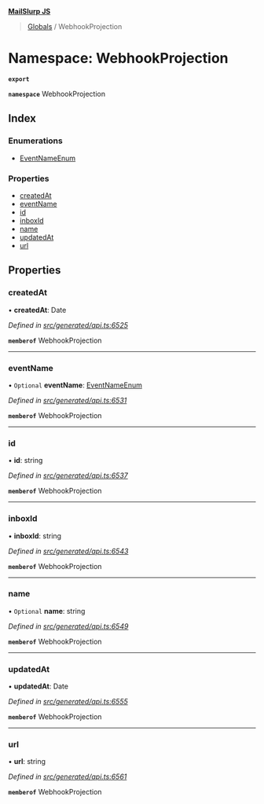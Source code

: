**[MailSlurp JS](../README.md)**

> [Globals](../README.md) / WebhookProjection

# Namespace: WebhookProjection

**`export`** 

**`namespace`** WebhookProjection

## Index

### Enumerations

* [EventNameEnum](../enums/webhookprojection.eventnameenum.md)

### Properties

* [createdAt](webhookprojection.md#createdat)
* [eventName](webhookprojection.md#eventname)
* [id](webhookprojection.md#id)
* [inboxId](webhookprojection.md#inboxid)
* [name](webhookprojection.md#name)
* [updatedAt](webhookprojection.md#updatedat)
* [url](webhookprojection.md#url)

## Properties

### createdAt

•  **createdAt**: Date

*Defined in [src/generated/api.ts:6525](https://github.com/mailslurp/mailslurp-client/blob/ad6aa3d/src/generated/api.ts#L6525)*

**`memberof`** WebhookProjection

___

### eventName

• `Optional` **eventName**: [EventNameEnum](../enums/webhookprojection.eventnameenum.md)

*Defined in [src/generated/api.ts:6531](https://github.com/mailslurp/mailslurp-client/blob/ad6aa3d/src/generated/api.ts#L6531)*

**`memberof`** WebhookProjection

___

### id

•  **id**: string

*Defined in [src/generated/api.ts:6537](https://github.com/mailslurp/mailslurp-client/blob/ad6aa3d/src/generated/api.ts#L6537)*

**`memberof`** WebhookProjection

___

### inboxId

•  **inboxId**: string

*Defined in [src/generated/api.ts:6543](https://github.com/mailslurp/mailslurp-client/blob/ad6aa3d/src/generated/api.ts#L6543)*

**`memberof`** WebhookProjection

___

### name

• `Optional` **name**: string

*Defined in [src/generated/api.ts:6549](https://github.com/mailslurp/mailslurp-client/blob/ad6aa3d/src/generated/api.ts#L6549)*

**`memberof`** WebhookProjection

___

### updatedAt

•  **updatedAt**: Date

*Defined in [src/generated/api.ts:6555](https://github.com/mailslurp/mailslurp-client/blob/ad6aa3d/src/generated/api.ts#L6555)*

**`memberof`** WebhookProjection

___

### url

•  **url**: string

*Defined in [src/generated/api.ts:6561](https://github.com/mailslurp/mailslurp-client/blob/ad6aa3d/src/generated/api.ts#L6561)*

**`memberof`** WebhookProjection
